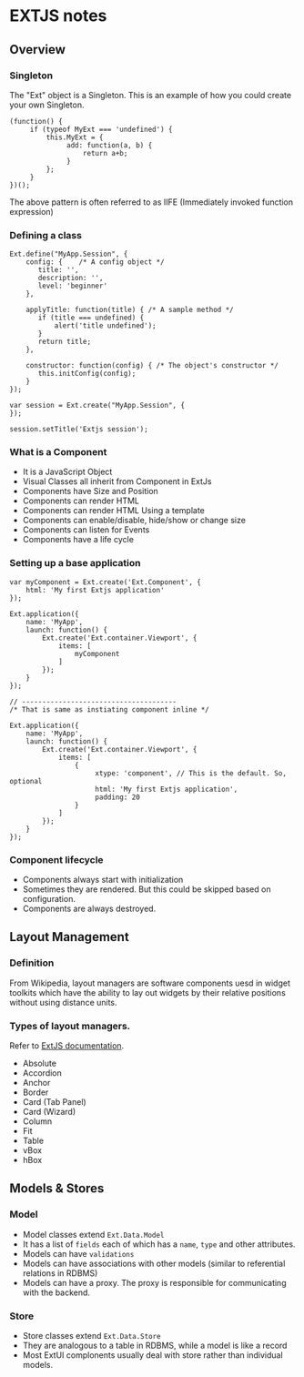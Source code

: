 # EXTJS notes

## Overview

### Singleton

The "Ext" object is a Singleton. This is an example of how you could create your own Singleton.

    (function() {
         if (typeof MyExt === 'undefined') {
             this.MyExt = {
                  add: function(a, b) {
                      return a+b;
                  }
             };
         }
    })();

The above pattern is often referred to as IIFE (Immediately invoked function expression)

### Defining a class

    Ext.define("MyApp.Session", {
        config: {    /* A config object */
           title: '',
           description: '',
           level: 'beginner'
        },

        applyTitle: function(title) { /* A sample method */
           if (title === undefined) {
               alert('title undefined');
           }
           return title;
        },
        
        constructor: function(config) { /* The object's constructor */
           this.initConfig(config);
        }
    });

    var session = Ext.create("MyApp.Session", {
    });

    session.setTitle('Extjs session');

### What is a Component

* It is a JavaScript Object 
* Visual Classes all inherit from Component in ExtJs
* Components have Size and Position
* Components can render HTML
* Components can render HTML Using a template
* Components can enable/disable, hide/show or change size 
* Components can listen for Events
* Components have a life cycle

### Setting up a base application

    var myComponent = Ext.create('Ext.Component', {
        html: 'My first Extjs application'
    });

    Ext.application({
        name: 'MyApp',
        launch: function() {
            Ext.create('Ext.container.Viewport', {
                items: [
                    myComponent
                ]
            });
        }
    });

    // --------------------------------------
    /* That is same as instiating component inline */

    Ext.application({
        name: 'MyApp',
        launch: function() {
            Ext.create('Ext.container.Viewport', {
                items: [
                    {
                         xtype: 'component', // This is the default. So, optional
                         html: 'My first Extjs application',
                         padding: 20
                    }
                ]
            });
        }
    });

### Component lifecycle

* Components always start with initialization
* Sometimes they are rendered. But this could be skipped based on configuration.
* Components are always destroyed.

## Layout Management

### Definition 

From Wikipedia, layout managers are software components uesd in widget toolkits which have the ability to lay out widgets by their relative positions without using distance units.

### Types of layout managers.

Refer to [ExtJS documentation](http://docs.sencha.com/extjs/4.2.1/extjs-build/examples/layout-browser/layout-browser.html).

* Absolute
* Accordion
* Anchor
* Border
* Card (Tab Panel)
* Card (Wizard)
* Column
* Fit
* Table
* vBox
* hBox

## Models & Stores

### Model

* Model classes extend `Ext.Data.Model`
* It has a list of `fields` each of which has a `name`, `type` and other attributes.
* Models can have `validations`
* Models can have associations with other models (similar to referential relations in RDBMS)
* Models can have a proxy. The proxy is responsible for communicating with the backend.

### Store

* Store classes extend `Ext.Data.Store`
* They are analogous to a table in RDBMS, while a model is like a record 
* Most ExtUI complonents usually deal with store rather than individual models.


